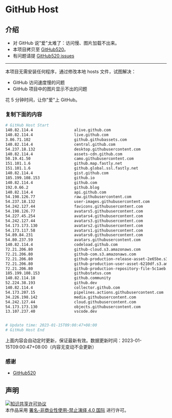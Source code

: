 # GitHub Host
## 介绍
- 对 GitHub 说"爱"太难了：访问慢、图片加载不出来。
- 本项目拷贝至 [GitHub520](https://github.com/521xueweihan/GitHub520)。
- 有问题请提 [GitHub520 issues](https://github.com/521xueweihan/GitHub520/issues/new)

---

本项目无需安装任何程序，通过修改本地 hosts 文件，试图解决：
- GitHub 访问速度慢的问题
- GitHub 项目中的图片显示不出的问题

花 5 分钟时间，让你"爱"上 GitHub。

### 复制下面的内容
```bash
# GitHub Host Start
140.82.114.4                  alive.github.com
140.82.114.4                  live.github.com
3.86.71.102                   github.githubassets.com
140.82.114.4                  central.github.com
54.237.18.132                 desktop.githubusercontent.com
140.82.114.4                  assets-cdn.github.com
50.19.41.50                   camo.githubusercontent.com
151.101.1.6                   github.map.fastly.net
151.101.1.6                   github.global.ssl.fastly.net
140.82.114.4                  gist.github.com
185.199.108.153               github.io
140.82.114.4                  github.com
192.0.66.2                    github.blog
140.82.114.4                  api.github.com
54.198.126.77                 raw.githubusercontent.com
54.237.18.132                 user-images.githubusercontent.com
54.242.127.44                 favicons.githubusercontent.com
54.198.126.77                 avatars5.githubusercontent.com
54.227.45.254                 avatars4.githubusercontent.com
54.242.127.44                 avatars3.githubusercontent.com
54.173.173.130                avatars2.githubusercontent.com
54.173.117.58                 avatars1.githubusercontent.com
54.89.84.231                  avatars0.githubusercontent.com
54.80.237.59                  avatars.githubusercontent.com
140.82.114.4                  codeload.github.com
72.21.206.80                  github-cloud.s3.amazonaws.com
72.21.206.80                  github-com.s3.amazonaws.com
72.21.206.80                  github-production-release-asset-2e65be.s3.amazonaws.com
72.21.206.80                  github-production-user-asset-6210df.s3.amazonaws.com
72.21.206.80                  github-production-repository-file-5c1aeb.s3.amazonaws.com
185.199.108.153               githubstatus.com
140.82.114.18                 github.community
52.224.38.193                 github.dev
140.82.114.4                  collector.github.com
54.173.207.15                 pipelines.actions.githubusercontent.com
34.226.198.142                media.githubusercontent.com
54.242.127.44                 cloud.githubusercontent.com
54.173.173.130                objects.githubusercontent.com
13.107.237.40                 vscode.dev


# Update time: 2023-01-15T09:00:47+08:00
# GitHub Host End

```
上面内容会自动定时更新，保证最新有效。数据更新时间：2023-01-15T09:00:47+08:00（内容无变动不会更新）

### 感谢

- [GitHub520](https://github.com/521xueweihan/GitHub520)

## 声明
<a rel="license" href="https://creativecommons.org/licenses/by-nc-nd/4.0/deed.zh"><img alt="知识共享许可协议" style="border-width: 0" src="https://licensebuttons.net/l/by-nc-nd/4.0/88x31.png"></a><br>本作品采用 <a rel="license" href="https://creativecommons.org/licenses/by-nc-nd/4.0/deed.zh">署名-非商业性使用-禁止演绎 4.0 国际</a> 进行许可。